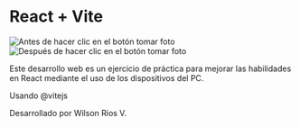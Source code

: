 # React + Vite

![Antes de hacer clic en el botón tomar foto](assets/Camara1.jpg)
![Después de hacer clic en el botón tomar foto](assets/Camara1.jpg)

Este desarrollo web es un ejercicio de práctica para mejorar las habilidades en React mediante el uso de los dispositivos del PC.

Usando @vitejs

Desarrollado por Wilson Rios V.
